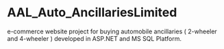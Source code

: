# AAL_Auto_AncillariesLimited
e-commerce website project for buying automobile ancillaries ( 2-wheeler and 4-wheeler ) developed in ASP.NET and MS SQL Platform.
